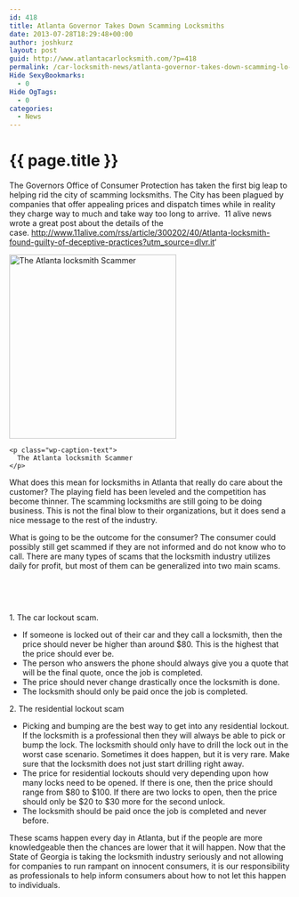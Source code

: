 ```yaml
---
id: 418
title: Atlanta Governor Takes Down Scamming Locksmiths
date: 2013-07-28T18:29:48+00:00
author: joshkurz
layout: post
guid: http://www.atlantacarlocksmith.com/?p=418
permalink: /car-locksmith-news/atlanta-governor-takes-down-scamming-lo-418/
Hide SexyBookmarks:
  - 0
Hide OgTags:
  - 0
categories:
  - News
---
```


{{ page.title }}
================

<div class="pf-content">
  <p>
    The Governors Office of Consumer Protection has taken the first big leap to helping rid the city of scamming locksmiths. The City has been plagued by companies that offer appealing prices and dispatch times while in reality they charge way to much and take way too long to arrive.  11 alive news wrote a great post about the details of the case. <a href="http://www.11alive.com/rss/article/300202/40/Atlanta-locksmith-found-guilty-of-deceptive-practices?utm_source=dlvr.it">http://www.11alive.com/rss/article/300202/40/Atlanta-locksmith-found-guilty-of-deceptive-practices?utm_source=dlvr.it</a>&#8216;
  </p>
  
  <div id="attachment_419" style="width: 310px" class="wp-caption alignleft">
    <a style="margin-right: 10px;" href="{{site.baseurl}}/images/opensesame/uploads/2013/07/scamlocksmith.jpg"><img class="size-full wp-image-419" alt="The Atlanta locksmith Scammer" src="{{site.baseurl}}/images/opensesame/uploads/2013/07/scamlocksmith.jpg" width="300" height="331" /></a>
    
    <p class="wp-caption-text">
      The Atlanta locksmith Scammer
    </p>
  </div>
  
  <p>
    What does this mean for locksmiths in Atlanta that really do care about the customer? The playing field has been leveled and the competition has become thinner. The scamming locksmiths are still going to be doing business. This is not the final blow to their organizations, but it does send a nice message to the rest of the industry.
  </p>
  
  <p>
    What is going to be the outcome for the consumer? The consumer could possibly still get scammed if they are not informed and do not know who to call. There are many types of scams that the locksmith industry utilizes daily for profit, but most of them can be generalized into two main scams.
  </p>
  
  <p>
    &nbsp;
  </p>
  
  <p>
    &nbsp;
  </p>
  
  <p>
    1. The car lockout scam.
  </p>
  
  <ul>
    <li>
      <span style="line-height: 13px;">If someone is locked out of their car and they call a locksmith, then the price should never be higher than around $80. This is the highest that the price should ever be. </span>
    </li>
    <li>
      The person who answers the phone should always give you a quote that will be the final quote, once the job is completed.
    </li>
    <li>
      The price should never change drastically once the locksmith is done.
    </li>
    <li>
      The locksmith should only be paid once the job is completed.
    </li>
  </ul>
  
  <p>
    2. The residential lockout scam
  </p>
  
  <ul>
    <li>
      <span style="line-height: 13px;">Picking and bumping are the best way to get into any residential lockout. If the locksmith is a professional then they will always be able to pick or bump the lock. The locksmith should only have to drill the lock out in the worst case scenario. Sometimes it does happen, but it is very rare. Make sure that the locksmith does not just start drilling right away.<br /> </span>
    </li>
    <li>
      The price for residential lockouts should very depending upon how many locks need to be opened. If there is one, then the price should range from $80 to $100. If there are two locks to open, then the price should only be $20 to $30 more for the second unlock.
    </li>
    <li>
      The locksmith should be paid once the job is completed and never before.
    </li>
  </ul>
  
  <p>
    These scams happen every day in Atlanta, but if the people are more knowledgeable then the chances are lower that it will happen. Now that the State of Georgia is taking the locksmith industry seriously and not allowing for companies to run rampant on innocent consumers, it is our responsibility as professionals to help inform consumers about how to not let this happen to individuals.
  </p>
  
  <p>
    &nbsp;
  </p>
</div>

